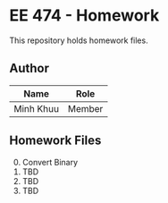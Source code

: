 # EE 474 - Homework
This repository holds homework files.

## Author

| Name              | Role          |
| -------------     | ------------- |
| Minh Khuu         | Member        |


## Homework Files

0. Convert Binary
1. TBD
2. TBD
3. TBD
